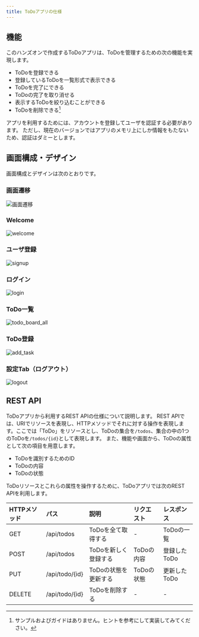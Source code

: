 ```yaml
---
title: ToDoアプリの仕様
---
```


## 機能

このハンズオンで作成するToDoアプリは、ToDoを管理するための次の機能を実現します。

 - ToDoを登録できる
 - 登録しているToDoを一覧形式で表示できる
 - ToDoを完了にできる
 - ToDoの完了を取り消せる
 - 表示するToDoを絞り込むことができる
 - ToDoを削除できる[^1]

アプリを利用するためには、アカウントを登録してユーザを認証する必要があります。
ただし、現在のバージョンではアプリのメモリ上にしか情報をもたないため、認証はダミーとします。

[^1]: サンプルおよびガイドはありません。ヒントを参考にして実装してみてください。

## 画面構成・デザイン

画面構成とデザインは次のとおりです。

### 画面遷移

![画面遷移](app-spec/screen_transition.png)

### Welcome

![welcome](app-spec/welcome.png)

### ユーザ登録

![signup](app-spec/signup.png)

### ログイン

![login](app-spec/login.png)

### ToDo一覧

![todo_board_all](app-spec/todo_board_all.png)

### ToDo登録

![add_task](app-spec/add_task.png)

### 設定Tab（ログアウト）

![logout](app-spec/setting.png)

## REST API

ToDoアプリから利用するREST APIの仕様について説明します。
REST APIでは、URIでリソースを表現し、HTTPメソッドでそれに対する操作を表現します。ここでは「ToDo」をリソースとし、ToDoの集合を`/todos`、集合の中の1つのToDoを`/todos/{id}`として表現します。
また、機能や画面から、ToDoの属性として次の項目を用意します。

- ToDoを識別するためのID
- ToDoの内容
- ToDoの状態

ToDoリソースとこれらの属性を操作するために、ToDoアプリでは次のREST APIを利用します。

| HTTPメソッド | パス | 説明 | リクエスト | レスポンス |
| :--- | :--- | :--- | :--- | :--- |
| GET | /api/todos | ToDoを全て取得する | - | ToDoの一覧 |
| POST | /api/todos | ToDoを新しく登録する | ToDoの内容 | 登録したToDo |
| PUT | /api/todo/{id} | ToDoの状態を更新する | ToDoの状態 | 更新したToDo |
| DELETE | /api/todo/{id} | ToDoを削除する | - | - |
